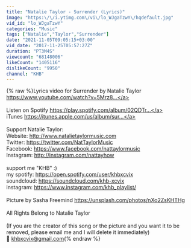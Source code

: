 ```yaml
---
title: "Natalie Taylor - Surrender (Lyrics)"
image: "https:\/\/i.ytimg.com\/vi\/lo_WJgaTzwY\/hqdefault.jpg"
vid_id: "lo_WJgaTzwY"
categories: "Music"
tags: ["Natalie","Taylor","Surrender"]
date: "2021-11-05T09:05:15+03:00"
vid_date: "2017-11-25T05:57:27Z"
duration: "PT3M4S"
viewcount: "68148006"
likeCount: "1405116"
dislikeCount: "9950"
channel: "KHB"
---
```

{% raw %}Lyrics video for Surrender by Natalie Taylor<br /><a rel="nofollow" target="blank" href="https://www.youtube.com/watch?v=5Mrz8...">https://www.youtube.com/watch?v=5Mrz8...</a><br /><br />Listen on Spotify <a rel="nofollow" target="blank" href="https://play.spotify.com/album/02QDTr...">https://play.spotify.com/album/02QDTr...</a><br />iTunes <a rel="nofollow" target="blank" href="https://itunes.apple.com/us/album/sur...">https://itunes.apple.com/us/album/sur...</a><br /><br />Support Natalie Taylor:<br />Website: <a rel="nofollow" target="blank" href="http://www.natalietaylormusic.com">http://www.natalietaylormusic.com</a><br />Twitter: <a rel="nofollow" target="blank" href="https://twitter.com/NatTaylorMusic">https://twitter.com/NatTaylorMusic</a><br />Facebook: <a rel="nofollow" target="blank" href="https://www.facebook.com/nattaylormusic">https://www.facebook.com/nattaylormusic</a><br />Instagram: <a rel="nofollow" target="blank" href="http://instagram.com/nattayhow">http://instagram.com/nattayhow</a><br /><br />support me &quot;KHB&quot; :)<br />my spotify: <a rel="nofollow" target="blank" href="https://open.spotify.com/user/khbxcvix">https://open.spotify.com/user/khbxcvix</a><br />soundcloud: <a rel="nofollow" target="blank" href="https://soundcloud.com/khb-xcvix">https://soundcloud.com/khb-xcvix</a><br />instagram: <a rel="nofollow" target="blank" href="https://www.instagram.com/khb_playlist/">https://www.instagram.com/khb_playlist/</a><br /><br />Picture by Sasha Freemind <a rel="nofollow" target="blank" href="https://unsplash.com/photos/nXo2ZsKHTHg">https://unsplash.com/photos/nXo2ZsKHTHg</a><br /><br />All Rights Belong to Natalie Taylor<br /><br />(If you are the creator of this song or the picture and you want it to be removed, please email me and I will delete it immediately)<br />🌙 khbxcvix@gmail.com{% endraw %}
